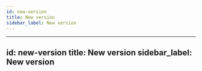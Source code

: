 ```yaml
---
id: new-version
title: New version
sidebar_label: New version
---
```

---
id: new-version
title: New version
sidebar_label: New version
---
